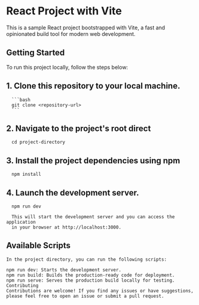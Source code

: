# React Project with Vite

This is a sample React project bootstrapped with Vite, a fast and opinionated build tool for modern web development.

## Getting Started

To run this project locally, follow the steps below:

## 1. Clone this repository to your local machine.
      ```bash
      git clone <repository-url>
      ```

## 2. Navigate to the project's root direct
      cd project-directory


## 3. Install the project dependencies using npm
      npm install 

## 4. Launch the development server.
      npm run dev

      This will start the development server and you can access the application
      in your browser at http://localhost:3000.

## Available Scripts
    In the project directory, you can run the following scripts:

    npm run dev: Starts the development server.
    npm run build: Builds the production-ready code for deployment.
    npm run serve: Serves the production build locally for testing.
    Contributing
    Contributions are welcome! If you find any issues or have suggestions, please feel free to open an issue or submit a pull request.

